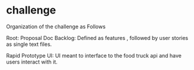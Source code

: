 # challenge

Organization of the challenge as Follows

Root: Proposal Doc 
Backlog: Defined as features , followed by user stories as single text files.

Rapid Prototype UI:  UI meant to interface to the food truck api and have users interact with it.


